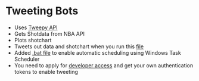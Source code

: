  # Tweeting Bots

- Uses [Tweepy API](https://www.tweepy.org/)
- Gets Shotdata from NBA API
- Plots shotchart
- Tweets out data and shotchart when you run this [file](tweet_grizz_3pt.py)
- Added [.bat file](grizz.bat) to enable automatic scheduling using Windows Task Scheduler
- You need to apply for [developer access](https://developer.twitter.com) and get your own authentication tokens to enable tweeting

